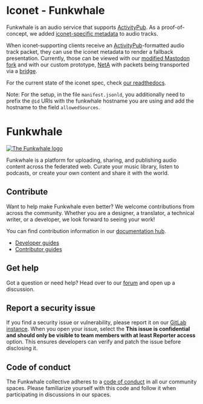 # Iconet - Funkwhale

Funkwhale is an audio service that supports [ActivityPub](https://activitypub.rocks/).
As a proof-of-concept, we added [iconet-specific metadata](https://docs.iconet-foundation.org/en/latest/specification.html#required-iconet-meta-data) to audio tracks.

When iconet-supporting clients receive an [ActivityPub](https://www.w3.org/TR/activitypub/)-formatted audio track packet, they can use the iconet metadata to render a fallback presentation.
Currently, those can be viewed with our [modified Mastodon fork](https://codeberg.org/iconet-Foundation/mastodon) and with our custom prototype, [NetA](https://codeberg.org/iconet-Foundation/prototype-ExampleNetA) with packets being transported via a [bridge](https://codeberg.org/iconet-Foundation/bridge).

For the current state of the iconet spec, check [our readthedocs](https://docs.iconet-foundation.org/).

Note: For the setup, in the file `manifest.jsonld`, you additionally need to prefix the `@id` URIs with the funkwhale hostname you are using and add the hostname to the field `allowedSources`.

# Funkwhale

[![The Funkwhale logo](./front/src/assets/logo/logo-full-500.png)](https://funkwhale.audio)

Funkwhale is a platform for uploading, sharing, and publishing audio content across the federated web. Curate your music library, listen to podcasts, or create your own content and share it with the world.

## Contribute

Want to help make Funkwhale even better? We welcome contributions from across the community. Whether you are a designer, a translator, a technical writer, or a developer, we look forward to seeing your work!

You can find contribution information in our [documentation hub](https://docs.funkwhale.audio).

- [Developer guides](https://docs.funkwhale.audio/developers/index.html)
- [Contributor guides](https://docs.funkwhale.audio/contributing.html)

## Get help

Got a question or need help? Head over to our [forum](https://forum.funkwhale.audio/t/support) and open up a discussion.

## Report a security issue

If you find a security issue or vulnerability, please report it on our [GitLab instance](https://dev.funkwhale.audio/funkwhale/funkwhale/-/issues). When you open your issue, select the **This issue is confidential and should only be visible to team members with at least Reporter access** option. This ensures developers can verify and patch the issue before disclosing it.

## Code of conduct

The Funkwhale collective adheres to a [code of conduct](https://funkwhale.audio/en_US/code-of-conduct) in all our community spaces. Please familiarize yourself with this code and follow it when participating in discussions in our spaces.
